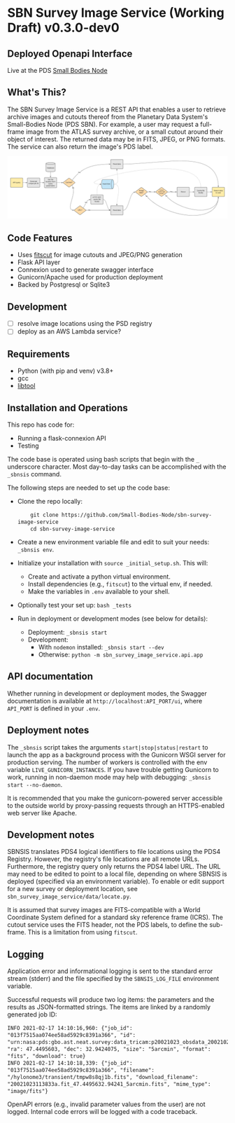 # SBN Survey Image Service (Working Draft) v0.3.0-dev0

## Deployed Openapi Interface

Live at the PDS [Small Bodies Node](https://sbnsurveys.astro.umd.edu/api/ui)

## What's This?

The SBN Survey Image Service is a REST API that enables a user to retrieve archive images and cutouts thereof from the Planetary Data System's Small-Bodies Node (PDS SBN).  For example, a user may request a full-frame image from the ATLAS survey archive, or a small cutout around their object of interest.  The returned data may be in FITS, JPEG, or PNG formats.  The service can also return the image's PDS label.

![SBN Survey Image Service workflow](docs/SBNSIS-workflow.png)

## Code Features

- Uses [fitscut](https://github.com/spacetelescope/fitscut) for image cutouts and JPEG/PNG generation
- Flask API layer
- Connexion used to generate swagger interface
- Gunicorn/Apache used for production deployment
- Backed by Postgresql or Sqlite3

## Development

- [ ] resolve image locations using the PSD registry
- [ ] deploy as an AWS Lambda service?

## Requirements

- Python (with pip and venv) v3.8+
- gcc
- [libtool](https://www.gnu.org/software/libtool/)

## Installation and Operations

This repo has code for:

- Running a flask-connexion API
- Testing

The code base is operated using bash scripts that begin with the `_` underscore character.  Most day-to-day tasks can be accomplished with the `_sbnsis` command.

The following steps are needed to set up the code base:

- Clone the repo locally:

  ```
      git clone https://github.com/Small-Bodies-Node/sbn-survey-image-service
      cd sbn-survey-image-service
  ```

- Create a new environment variable file and edit to suit your needs: `_sbnsis env`.
- Initialize your installation with `source _initial_setup.sh`. This will:
  - Create and activate a python virtual environment.
  - Install dependencies (e.g., `fitscut`) to the virtual env, if needed.
  - Make the variables in `.env` available to your shell.
- Optionally test your set up: `bash _tests`
- Run in deployment or development modes (see below for details):
  - Deployment: `_sbnsis start`
  - Development:
    - With `nodemon` installed: `_sbnsis start --dev`
    - Otherwise: `python -m sbn_survey_image_service.api.app`

## API documentation

Whether running in development or deployment modes, the Swagger documentation is available at `http://localhost:API_PORT/ui`, where `API_PORT` is defined in your `.env`.

## Deployment notes

The `_sbnsis` script takes the arguments `start|stop|status|restart` to launch the app as a background process with the Gunicorn WSGI server for production serving. The number of workers is controlled with the env variable `LIVE_GUNICORN_INSTANCES`. If you have trouble getting Gunicorn to work, running in non-daemon mode may help with debugging: `_sbnsis start --no-daemon`.

It is recommended that you make the gunicorn-powered server accessible to the outside world by proxy-passing requests through an HTTPS-enabled web server like Apache.

## Development notes

SBNSIS translates PDS4 logical identifiers to file locations using the PDS4 Registry.  However, the registry's file locations are all remote URLs.  Furthermore, the registry query only returns the PDS4 label URL.  The URL may need to be edited to point to a local file, depending on where SBNSIS is deployed (specified via an environment variable).  To enable or edit support for a new survey or deployment location, see `sbn_survey_image_service/data/locate.py`.

It is assumed that survey images are FITS-compatible with a World Coordinate System defined for a standard sky reference frame (ICRS).  The cutout service uses the FITS header, not the PDS labels, to define the sub-frame.  This is a limitation from using `fitscut`.

## Logging

Application error and informational logging is sent to the standard error stream (stderr) and the file specified by the `SBNSIS_LOG_FILE` environment variable.

Successful requests will produce two log items: the parameters and the results as JSON-formatted strings.  The items are linked by a randomly generated job ID:

```
INFO 2021-02-17 14:10:16,960: {"job_id": "013f7515aa074ee58ad5929c8391a366", "id": "urn:nasa:pds:gbo.ast.neat.survey:data_tricam:p20021023_obsdata_20021023113833a", "ra": 47.4495603, "dec": 32.9424075, "size": "5arcmin", "format": "fits", "download": true}
INFO 2021-02-17 14:10:18,339: {"job_id": "013f7515aa074ee58ad5929c8391a366", "filename": "/hylonome3/transient/tmpw8s8qj1b.fits", "download_filename": "20021023113833a.fit_47.4495632.94241_5arcmin.fits", "mime_type": "image/fits"}
```

OpenAPI errors (e.g., invalid parameter values from the user) are not logged.  Internal code errors will be logged with a code traceback.
